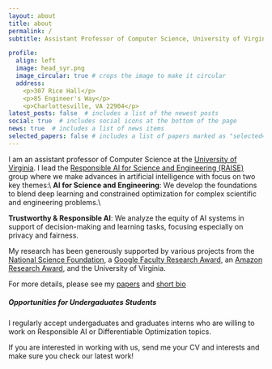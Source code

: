 ```yaml
---
layout: about
title: about
permalink: /
subtitle: Assistant Professor of Computer Science, University of Virginia

profile:
  align: left
  image: head_syr.png
  image_circular: true # crops the image to make it circular
  address:
    <p>307 Rice Hall</p>
    <p>85 Engineer's Way</p>
    <p>Charlottesville, VA 22904</p>
latest_posts: false  # includes a list of the newest posts
social: true  # includes social icons at the bottom of the page
news: true  # includes a list of news items
selected_papers: false # includes a list of papers marked as "selected={true}"
---
```


I am an assistant professor of Computer Science at the [University of Virginia](https://engineering.virginia.edu/departments/computer-science). 
I lead the [Responsible AI for Science and Engineering (RAISE)](/group/) group where we make advances in artificial intelligence with focus on two key themes:\\
  **AI for Science and Engineering**: We develop the foundations to blend deep learning and constrained optimization for complex scientific and engineering problems.\\
  <!-- and  create ways to integrate knowledge, constraints, and physical principles into learning models. -->
  **Trustworthy & Responsible AI**: We analyze the equity of AI systems in support of decision-making and learning tasks, focusing especially on privacy and fairness.


<!-- I am a recipient of the _2022 AWS Amazon Research Award_, the _2022 NSF CAREER award_,
the 2022 _Google Research Scholar Award_, the _2022 Caspar Bowden PET award_, the
_2021 ISSNAF Mario Gerla Young Investigator Award_, the _2021 ACP Early Career Researcher Award_,
the _2017 AI*AI Best AI dissertation award_, and _several best paper awards_. 
 -->
 My research has been generously supported by various projects from the [National Science Foundation](https://www.nsf.gov/awardsearch/simpleSearchResult?queryText=%22Ferdinando+Fioretto%22&ActiveAwards=true&ExpiredAwards=true), a [Google Faculty Research Award](https://research.google/outreach/research-scholar-program/recipients/), an [Amazon Research Award](https://www.amazon.science/research-awards/recipients/ferdinando-fioretto), and the University of Virginia.

For more details, please see my [papers](publications/) and [short bio](bio/)


##### Opportunities for Undergaduates Students

I regularly accept undergaduates and graduates interns who are willing to work on Responsible AI or Differentiable Optimization topics. 
<!-- See [this page](projects/projects-Fall24) for current projects available.  -->

If you are interested in working with us, send me your CV and interests and make sure you check our latest work!
